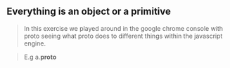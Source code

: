 ## Everything is an object or a primitive

> In this exercise we played around in the google chrome console with proto seeing what proto does to different things within the javascript engine. 

> E.g a.__proto__